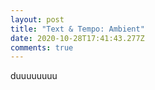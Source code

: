 ```yaml
---
layout: post
title: "Text & Tempo: Ambient"
date: 2020-10-28T17:41:43.277Z
comments: true
---
```

duuuuuuuu